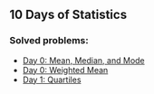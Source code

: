 ## 10 Days of Statistics
    
### Solved problems:

* [Day 0: Mean, Median, and Mode](day-0-mean-median-and-mode)
* [Day 0: Weighted Mean](day-0-weighted-mean)
* [Day 1: Quartiles](day-1-quartiles)